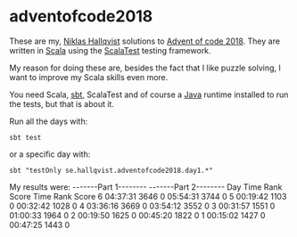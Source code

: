 # adventofcode2018
These are my, [Niklas Hallqvist](https://github.com/niklasha) solutions to
[Advent of code 2018](https://adventofcode.com/2018).
They are written in [Scala](https://scala-lang.org) using the
[ScalaTest](http://scalatest.org) testing framework.

My reason for doing these are, besides the fact that I like puzzle solving, I want to improve my Scala skills even more.

You need Scala, [sbt](https://scala-sbt.org), ScalaTest and of course
a [Java](https://java.com) runtime installed to run the tests, but that is about it.

Run all the days with:
```
sbt test
```

or a specific day with:
```
sbt "testOnly se.hallqvist.adventofcode2018.day1.*"
```

My results were:
      -------Part 1--------   -------Part 2--------
Day       Time  Rank  Score       Time  Rank  Score
  6   04:37:31  3646      0   05:54:31  3744      0
  5   00:19:42  1103      0   00:32:42  1028      0
  4   03:36:16  3669      0   03:54:12  3552      0
  3   00:31:57  1551      0   01:00:33  1964      0
  2   00:19:50  1625      0   00:45:20  1822      0
  1   00:15:02  1427      0   00:47:25  1443      0
